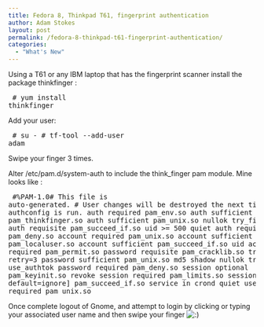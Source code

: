 ```yaml
---
title: Fedora 8, Thinkpad T61, fingerprint authentication
author: Adam Stokes
layout: post
permalink: /fedora-8-thinkpad-t61-fingerprint-authentication/
categories:
  - "What's New"
---
```

Using a T61 or any IBM laptop that has the fingerprint scanner install the package thinkfinger :<pre class="prettyprint"> # yum install thinkfinger </pre> 

Add your user:<pre class="prettyprint"> # su - # tf-tool --add-user adam </pre> 

Swipe your finger 3 times.

Alter /etc/pam.d/system-auth to include the think_finger pam module. Mine looks like :<pre class="prettyprint"> #%PAM-1.0# This file is auto-generated. # User changes will be destroyed the next time authconfig is run. auth required pam\_env.so auth sufficient pam\_thinkfinger.so auth sufficient pam\_unix.so nullok try\_first\_pass auth requisite pam\_succeed\_if.so uid >= 500 quiet auth required pam\_deny.so account required pam\_unix.so account sufficient pam\_localuser.so account sufficient pam\_succeed\_if.so uid account required pam\_permit.so password requisite pam\_cracklib.so try\_first\_pass retry=3 password sufficient pam\_unix.so md5 shadow nullok try\_first\_pass use\_authtok password required pam\_deny.so session optional pam\_keyinit.so revoke session required pam\_limits.so session [success=1 default=ignore] pam\_succeed\_if.so service in crond quiet use\_uid session required pam_unix.so </pre> 

Once complete logout of Gnome, and attempt to login by clicking or typing your associated user name and then swipe your finger <img src="http://i1.wp.com/astokes.org/wp-includes/images/smilies/icon_smile.gif?w=720" alt=":)" class="wp-smiley" data-recalc-dims="1" />